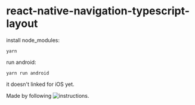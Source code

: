 # react-native-navigation-typescript-layout

install node_modules:
```
yarn
```

run android:
```
yarn run android
```

it doesn't linked for iOS yet.

Made by following ![instructions](https://wix.github.io/react-native-navigation/#/docs/Installing).
